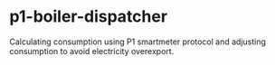# p1-boiler-dispatcher
Calculating consumption using P1 smartmeter protocol and adjusting consumption to avoid electricity overexport.
